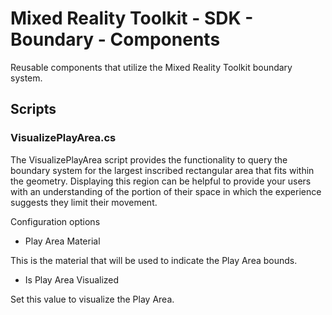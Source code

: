 # Mixed Reality Toolkit - SDK - Boundary - Components

Reusable components that utilize the Mixed Reality Toolkit boundary system.

## Scripts

### VisualizePlayArea.cs

The VisualizePlayArea script provides the functionality to query the boundary system for the largest inscribed rectangular area that fits within the geometry. 
Displaying this region can be helpful to provide your users with an understanding of the portion of their space in which the experience suggests they limit their movement.

Configuration options

- Play Area Material

This is the material that will be used to indicate the Play Area bounds.

- Is Play Area Visualized

Set this value to visualize the Play Area.
